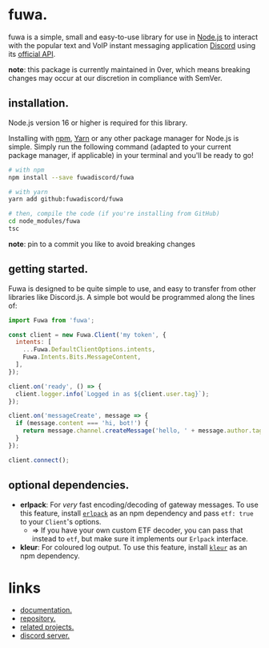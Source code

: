 # fuwa.

fuwa is a simple, small and easy-to-use library for use in
[Node.js](https://nodejs.org) to interact with the popular text and VoIP instant
messaging application [Discord](https://discord.com) using its
[official API](https://discord.com/developers/docs).

**note**: this package is currently maintained in 0ver, which means breaking
changes may occur at our discretion in compliance with SemVer.

## installation.

Node.js version 16 or higher is required for this library.

Installing with [npm](https://npmjs.com), [Yarn](https://yarnpkg.com) or any
other package manager for Node.js is simple. Simply run the following command
(adapted to your current package manager, if applicable) in your terminal and
you'll be ready to go!

```sh
# with npm
npm install --save fuwadiscord/fuwa

# with yarn
yarn add github:fuwadiscord/fuwa

# then, compile the code (if you're installing from GitHub)
cd node_modules/fuwa
tsc
```

**note**: pin to a commit you like to avoid breaking changes

## getting started.

Fuwa is designed to be quite simple to use, and easy to transfer from other
libraries like Discord.js. A simple bot would be programmed along the lines of:

```js
import Fuwa from 'fuwa';

const client = new Fuwa.Client('my token', {
  intents: [
    ...Fuwa.DefaultClientOptions.intents,
    Fuwa.Intents.Bits.MessageContent,
  ],
});

client.on('ready', () => {
  client.logger.info(`Logged in as ${client.user.tag}`);
});

client.on('messageCreate', message => {
  if (message.content === 'hi, bot!') {
    return message.channel.createMessage('hello, ' + message.author.tag);
  }
});

client.connect();
```

## optional dependencies.

- **erlpack**: For _very_ fast encoding/decoding of gateway messages. To use
  this feature, install [`erlpack`](https://npm.im/erlpack) as an npm dependency
  and pass `etf: true` to your `Client`'s options.
  - => If you have your own custom ETF decoder, you can pass that instead to
    `etf`, but make sure it implements our `Erlpack` interface.
- **kleur**: For coloured log output. To use this feature, install
  [`kleur`](https://npm.im/kleur) as an npm dependency.

# links

- [documentation.](https://fuwa-org.github.io/fuwa)
- [repository.](https://github.com/fuwa-org/fuwa)
- [related projects.](https://discord.com/developers/docs/topics/community-resources)
- [discord server.](https://discord.gg/tDG9BMz5s7)
